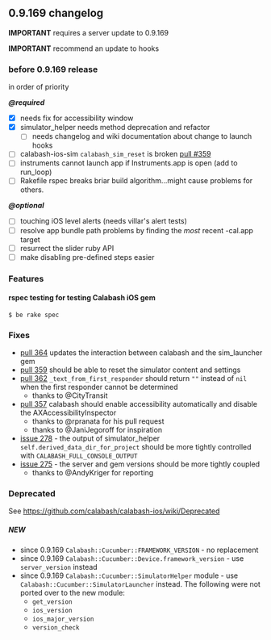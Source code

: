 ## 0.9.169 changelog

**IMPORTANT** requires a server update to 0.9.169

**IMPORTANT** recommend an update to hooks

### before 0.9.169 release

in order of priority 

***@required***

- [x] needs fix for accessibility window
- [x] simulator_helper needs method deprecation and refactor
   - [ ] needs changelog and wiki documentation about change to launch hooks
- [ ] calabash-ios-sim `calabash_sim_reset` is broken [pull #359](https://github.com/calabash/calabash-ios/pull/359)
- [ ] instruments cannot launch app if Instruments.app is open (add to run_loop)
- [ ] Rakefile rspec breaks briar build algorithm...might cause problems for others.

***@optional***

- [ ] touching iOS level alerts (needs villar's alert tests)
- [ ] resolve app bundle path problems by finding the *most* recent -cal.app target
- [ ] resurrect the slider ruby API
- [ ] make disabling pre-defined steps easier

### Features

#### rspec testing for testing Calabash iOS gem

```
$ be rake spec
```

### Fixes


- [pull 364](https://github.com/calabash/calabash-ios/pull/364) updates the interaction between calabash and the sim_launcher gem
- [pull 359](https://github.com/calabash/calabash-ios/pull/359) should be able to reset the simulator content and settings
- [pull 362](https://github.com/calabash/calabash-ios/pull/362) `_text_from_first_responder` should return `""` instead of `nil` when the first responder cannot be determined
    - thanks to @CityTransit
- [pull 357](https://github.com/calabash/calabash-ios/pull/357) calabash should enable accessibility automatically and disable the AXAccessibilityInspector
    - thanks to @rpranata for his pull request 
    - thanks to @JaniJegoroff for inspiration
- [issue 278](https://github.com/calabash/calabash-ios/issues/278) - the output of simulator_helper `self.derived_data_dir_for_project` should be more tightly controlled with `CALABASH_FULL_CONSOLE_OUTPUT`
- [issue 275](https://github.com/calabash/calabash-ios/issues/275) - the server and gem versions should be more tightly coupled
    - thanks to @AndyKriger for reporting

### Deprecated

See https://github.com/calabash/calabash-ios/wiki/Deprecated

##### NEW

* since 0.9.169 `Calabash::Cucumber::FRAMEWORK_VERSION` - no replacement
* since 0.9.169 `Calabash::Cucumber::Device.framework_version` - use `server_version` instead
* since 0.9.169 `Calabash::Cucumber::SimulatorHelper` module - use `Calabash::Cucumber::SimulatorLauncher` instead. The following were not ported over to the new module:
    - `get_version`
    - `ios_version`
    - `ios_major_version`
    - `version_check`